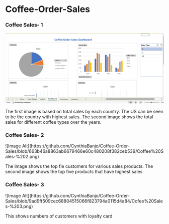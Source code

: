 # Coffee-Order-Sales
<h3>Coffee Sales- 1</h3>

![Image Alt](https://github.com/CynthiaBanjo/Coffee-Order-Sales/blob/59f9c64c2ea222fce725a6039ae50df8ffa220a0/Coffee%20Sales-%201.png)

<p>The first image is based on total sales by each country. The US can be seen to be the country with highest sales. The second image shows the total sales for different coffee types over the years.</p>

<h3>Coffee Sales- 2</h3>
![Image Alt](https://github.com/CynthiaBanjo/Coffee-Order-Sales/blob/663b46a8863ab6679466e60c480208f382ceb539/Coffee%20Sales-%202.png)

<p>The image shows the top fie customers for various sales products. The second image shows the top five products that have highest sales</p>

<h3>Coffee Sales- 3</h3>
![Image Alt](https://github.com/CynthiaBanjo/Coffee-Order-Sales/blob/9ad9ff509cec68804515066f823794a0115d4a84/Cofee%20Sales-%203.png)
<p>This shows numbers of customers with loyalty card</p>
